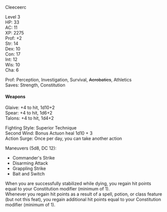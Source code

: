 Cleeceerc

Level 3 \
HP: 33 \
AC: 11 \
XP: 2275 \
Prof: +2 \
Str: 14 \
Dex: 10 \
Con: 17 \
Int: 12 \
Wis: 10 \
Cha: 6 

Prof: Perception, Investigation, Survival, ~~Acrobatics~~, Athletics \
Saves: Strength, Constitution

#### Weapons
Glaive: +4 to hit, 1d10+2 \
Spear: +4 to hit, 1d6+2 \
Talons: +4 to hit, 1d4+2

Fighting Style: Superior Technique \
Second Wind: Bonus Actuon heal 1d10 + 3 \
Action Surge: Once per day, you can take another action

Maneuvers (5d8, DC 12): 
- Commander's Strike
- Disarming Attack
- Grappling Strike
- Bait and Switch

When you are successfully stabilized while dying, you regain hit points equal to your Constitution modifier (minimum of 1). \
Whenever you regain hit points as a result of a spell, potion, or class feature (but not this feat), you regain additional hit points equal to your Constitution modifier (minimum of 1).
